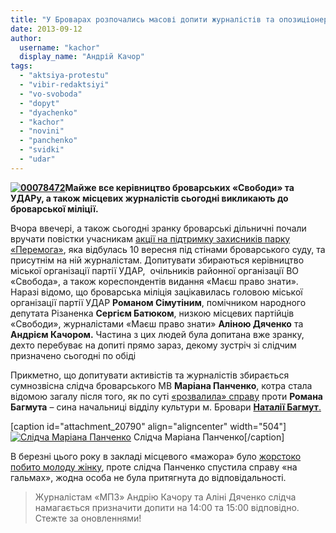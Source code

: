 ```yaml
---
title: "У Броварах розпочались масові допити журналістів та опозиціонерів, які були на акції 10 вересня"
date: 2013-09-12
author: 
  username: "kachor"
  display_name: "Андрій Качор"
tags: 
  - "aktsiya-protestu"
  - "vibir-redaktsiyi"
  - "vo-svoboda"
  - "dopyt"
  - "dyachenko"
  - "kachor"
  - "novini"
  - "panchenko"
  - "svidki"
  - "udar"
---
```


**[![00078472](https://mpz.brovary.org/wp-content/uploads/2013/09/00078472.jpg)](https://mpz.brovary.org/wp-content/uploads/2013/09/00078472.jpg)Майже все керівництво броварських «Свободи» та УДАРу, а також місцевих журналістів сьогодні викликають до броварської міліції.**

Вчора ввечері, а також сьогодні зранку броварські дільничні почали вручати повістки учасникам [акції на підтримку захисників парку «Перемога»](https://mpz.brovary.org/na-chest-zaporozhtsya-u-brovarah-zastrelili-prezidenta-miskogo-golovu-ta-gubernatora/), яка відбулась 10 вересня під стінами броварського суду, та присутнім на ній журналістам. Допитувати збираються керівництво міської організації партії УДАР,  очільників районної організації ВО «Свобода», а також кореспондентів видання «Маєш право знати». Наразі відомо, що броварська міліція зацікавилась головою міської організації партії УДАР **Романом Сімутіним**, помічником народного депутата Різаненка **Сергієм Батюком**, низкою місцевих партійців «Свободи», журналістами «Маєш право знати» **Аліною Дяченко** та **Андрієм Качором.** Частина з цих людей була допитана вже зранку, дехто перебуває на допиті прямо зараз, декому зустріч зі слідчим призначено сьогодні по обіді

Прикметно, що допитувати активістів та журналістів збирається сумнозвісна слідча броварського МВ **Маріана Панченко**, котра стала відомою загалу після того, як по суті [«розвалила» справу](https://mpz.brovary.org/bandoyu-bagmutiv-zaymatimetsya-oblasna-deputatska-komisiya/) проти **Романа Багмута** – сина начальниці відділу культури м. Бровари [**Наталії Багмут**.](https://mpz.brovary.org/brovarska-sim-ya-istoriya-odniyeyi-kulturnoyi-shemi-chastina-2/)

\[caption id="attachment\_20790" align="aligncenter" width="504"\][![Слідча Маріана Панченко](https://mpz.brovary.org/wp-content/uploads/2013/09/hLRdfZXydEo.jpg "Слідча Маріана Панченко")](https://mpz.brovary.org/wp-content/uploads/2013/09/hLRdfZXydEo.jpg) Слідча Маріана Панченко\[/caption\]

В березні цього року в закладі місцевого «мажора» було [жорстоко побито молоду жінку](https://mpz.brovary.org/vosmogo-bereznya-ohorontsi-myuzik-holu-privitali-kliyentku-podviynim-perelomom-video/), проте слідча Панченко спустила справу «на гальмах», жодна особа не була притягнута до відповідальності.

> Журналістам «МПЗ» Андрію Качору та Аліні Дяченко слідча намагається призначити допити на 14:00 та 15:00 відповідно. Стежте за оновленнями!
